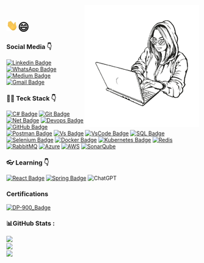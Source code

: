 <img align='right' width=300 src="assets/image.png">

# <img src="https://raw.githubusercontent.com/ABSphreak/ABSphreak/master/gifs/Hi.gif" width="30px">😄
### Social Media 👇

[![Linkedin Badge](https://img.shields.io/badge/-LinkedIn-blue?style=flat&logo=Linkedin&logoColor=white&link=https://www.linkedin.com/in/shaiene-pardo-do-pinho-b39295148)](https://www.linkedin.com/in/shaiene-pardo-do-pinho-b39295148)
[![WhatsApp Badge](https://img.shields.io/badge/WhatsApp-25D366?style=flat&logo=whatsapp&logoColor=white&link=https://api.whatsapp.com/send?1=pt_BR&phone=5548984623872)](https://api.whatsapp.com/send?1=pt_BR&phone=5548984623872)
[![Medium Badge](https://img.shields.io/badge/Medium-%23000000.svg?style=flat&logo=Medium&logoColor=white&link=https://shaipinho.medium.com/)](https://shaipinho.medium.com/)
[![Gmail Badge](https://img.shields.io/badge/Gmail-D14836?style=flat&logo=gmail&logoColor=white&link=mailto:shaienepardo@gmail.com?Subject=Oi%20Shai%20-%20GitHub/)](mailto:shaienepardo@gmail.com?Subject=Oi%20Shai%20-%20GitHub)


### 👩‍💻 Teck Stack 👇
[![C# Badge](https://img.shields.io/badge/c%23-782A90.svg?style=flat&logo=c-sharp&logoColor=white&link=https://docs.microsoft.com/pt-br/dotnet/csharp/)](https://docs.microsoft.com/pt-br/dotnet/csharp/)
[![Git Badge](https://img.shields.io/badge/git-F05032.svg?style=flat&logo=git&logoColor=white&link=https://git-scm.com/)](https://git-scm.com/)
[![Net Badge](https://img.shields.io/badge/.NET-5C2D91?style=flat&logo=.net&logoColor=white&link=https://dotnet.microsoft.com/)](https://dotnet.microsoft.com/)
[![Devops Badge](https://img.shields.io/badge/Azure%20DevOps-%230072C6.svg?style=flat&logo=azure-devops&logoColor=white&link=https://azure.microsoft.com/)](https://azure.microsoft.com/)
[![GitHub Badge](https://img.shields.io/badge/github-000.svg?style=flat&logo=github&logoColor=white&link=https://github.com/)](https://github.com/)
[![Postman Badge](https://img.shields.io/badge/Postman-FF6C37?style=flat&logo=postman&logoColor=white&link=https://www.postman.com/)](https://www.postman.com/)
[![Vs Badge](https://img.shields.io/badge/Visual%20Studio-5C2D91.svg?style=flat&logo=visual-studio&logoColor=white&link=https://visualstudio.microsoft.com/pt-br/)](https://visualstudio.microsoft.com/pt-br/)
[![VsCode Badge](https://img.shields.io/badge/VS%20Code-0078d7.svg?style=flat&logo=visual-studio-code&logoColor=white&link=https://code.visualstudio.com/)](https://code.visualstudio.com/)
[![SQL Badge](https://img.shields.io/badge/SQL%20Server-f0eff0.svg?style=flat&logo=Microsoft%20SQL%20Server&logoColor=red&link=https://www.microsoft.com/pt-br/sql-server/sql-server-downloads)](https://www.microsoft.com/pt-br/sql-server/sql-server-downloads)
[![Selenium Badge](https://img.shields.io/badge/Selenium-43B02A.svg?style=flat&logo=Selenium&logoColor=white&link=https://www.selenium.dev/)](https://www.selenium.dev/)
[![Docker Badge](https://img.shields.io/badge/docker-%230db7ed.svg?style=flat&logo=docker&logoColor=white&link=https://www.docker.com/)](https://www.docker.com/)
[![Kubernetes Badge](https://img.shields.io/badge/kubernetes-%23326ce5.svg?style=flat&logo=kubernetes&logoColor=white&link=https://kubernetes.io/)](https://kubernetes.io/)
[![Redis](https://img.shields.io/badge/redis-%23DD0031.svg?style=flat&logo=redis&logoColor=white)](https://redis.io/)
[![RabbitMQ](https://img.shields.io/badge/Rabbitmq-FF6600?style=flat&logo=rabbitmq&logoColor=white)](https://www.rabbitmq.com/)
[![Azure](https://img.shields.io/badge/azure-%230072C6.svg?style=flat&logo=microsoftazure&logoColor=white)](https://azure.microsoft.com/)
[![AWS](https://img.shields.io/badge/AWS-%23FF9900.svg?style=flat&logo=amazon-aws&logoColor=white)](https://aws.amazon.com/)
[![SonarQube](https://img.shields.io/badge/SonarQube-black?style=flat&logo=sonarqube&logoColor=4E9BCD)](sonarqube.org)

### 👓 Learning 👇
[![React Badge](https://img.shields.io/badge/react-%2320232a.svg?style=flat&logo=react&logoColor=%2361DAFB&link=https://reactjs.org/)](https://reactjs.org/)
[![Spring Badge](https://img.shields.io/badge/Spring-6DB33F?style=flat&logo=spring&logoColor=white)](https://spring.io/projects/spring-boot)
![ChatGPT](https://img.shields.io/badge/chatGPT-74aa9c?style=flat&logo=openai&logoColor=white)

### Certifications
<!--START_SECTION:badges-->
[![DP-900_Badge](https://images.credly.com/size/100x100/images/70eb1e3f-d4de-4377-a062-b20fb29594ea/azure-data-fundamentals-600x600.png)](https://www.credly.com/badges/bd859aa8-9c27-4863-9a63-6c6044e28e37/public_url)
<!--END_SECTION:badges-->

### 📊GitHub Stats :

![](https://github-readme-streak-stats.herokuapp.com/?user=shaippinho&card_width=500&theme=tokyonight&hide_border=false)</br>
![](https://github-readme-stats-sigma-five.vercel.app/api/?username=shaippinho&card_width=500&theme=tokyonight&hide_border=false&include_all_commits=false&count_private=false&layout=compact)</br>
![](https://github-readme-stats-sigma-five.vercel.app/api/top-langs/?username=shaippinho&card_width=500&theme=tokyonight&hide_border=false&include_all_commits=false&count_private=false&layout=compact)
